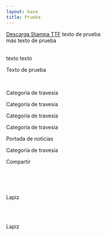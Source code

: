 ```yaml
---
layout: base
title: Prueba
---
```


<div class="content">
<a href="{{ site.baseurl }}/fonts/stampa-webfont/Stampa.ttf"><i class='icn icn-descarga'></i> Descarga Stampa TTF</a>
<i class="icn icn-ampolleta-lig"></i>texto de prueba<br>
<span class="icn-stack">
<i class="icn icn-cuadro icn-stack-2x naranja-opuesto"></i>
<i class="icn icn-facebook icn-stack-1x icn-inverse"></i>
</span>más texto de prueba<br>
<br>

<i class="icn icn-usuario"></i> texto texto

<span class="icn-stack">
<i class="icn icn-circulo-l-lig icn-stack-2x"></i>
<i class="icn icn-usuario icn-stack-1x"></i>
</span>

<span class="icn-stack">
<i class="icn icn-circulo-l icn-stack-2x"></i>
<i class="icn icn-corazon icn-stack-1x icn-inverse"></i>
</span>

<span class="icn-stack">
<i class="icn icn-cuadro icn-stack-2x"></i>
<i class="icn icn-usuario icn-stack-1x icn-inverse"></i>
</span>

<span class="icn-stack icn-lg">
<i class="icn icn-cuadro icn-stack-2x gris-oscuro"></i>
<i class="icn icn-imagen-lig icn-stack-1x icn-inverse"></i>
</span>


<span class="icn-stack icn-lg">
<i class="icn icn-cuadro icn-stack-2x gris-oscuro"></i>
<i class="icn icn-jekyll icn-stack-1x icn-inverse"></i>
</span>

<span class="icn-stack">
<i class="icn icn-cuadro icn-stack-2x gris-oscuro"></i>
<i class="icn icn-soundcloud icn-stack-1x icn-inverse"></i>
</span>

<span class="icn-stack icn-lg">
<i class="icn icn-cuadro-l-lig icn-stack-2x"></i>
<i class="icn icn-estorninos icn-stack-1x"></i>
</span>

<span class="icn-stack icn">
<i class="icn icn-cuadro icn-stack-2x"></i>
<i class="icn icn-estorninos icn-stack-1x icn-inverse"></i>
</span>

<span class="icn-stack">
<i class="icn icn-cuadro icn-stack-2x gris-claro"></i>
<i class="icn icn-estorninos icn-stack-1x rojo"></i>
</span>

<span class="icn-stack">
<i class="icn icn-cuadro icn-stack-2x gris-claro"></i>
<i class="icn icn-casiopea icn-stack-1x rojo"></i>
</span>

<span class="icn-stack icn">
<i class="icn icn-cuadro icn-stack-2x"></i>
<i class="icn icn-casiopea icn-stack-1x icn-inverse"></i>
</span>

<span class="icn-stack">
<i class="icn icn-cuadro icn-stack-2x gris-claro"></i>
<i class="icn icn-archivo icn-stack-1x rojo"></i>
</span>

<span class="icn-stack icn">
<i class="icn icn-cuadro icn-stack-2x"></i>
<i class="icn icn-archivo icn-stack-1x icn-inverse"></i>
</span>

<span class="icn-stack icn-lg">
<i class="icn icn-cuadro icn-stack-2x gris-claro"></i>
<i class="icn icn-ampolleta icn-stack-1x rojo"></i>
</span>

<span class="icn-stack icn-lg">
<i class="icn icn-cuadro-l icn-stack-2x gris-claro"></i>
<i class="icn icn-caron icn-stack-1x rojo"></i>
</span>

<span class="icn-stack icn-lg">
<i class="icn icn-cuadro-l-lig icn-stack-2x gris-claro"></i>
<i class="icn icn-caron-lig icn-stack-1x rojo"></i>
</span>

<span class="icn-stack icn-lg">
<i class="icn icn-cuadro icn-stack-2x gris-claro"></i>
<i class="icn icn-caron-lig icn-stack-1x rojo"></i>
</span>

<span class="icn-stack">
<i class="icn icn-cuadro icn-stack-2x gris-claro"></i>
<i class="icn icn-calendario-lig icn-stack-1x rojo"></i>
</span>

<span class="icn-stack">
<i class="icn icn-cuadro icn-stack-2x gris-claro"></i>
<i class="icn icn-calendario icn-stack-1x rojo"></i>
</span>

<span class="icn-stack">
<i class="icn icn-cuadro-lig icn-stack-2x gris-claro"></i>
<i class="icn icn-calendario icn-stack-1x rojo"></i>
</span>

<span class="icn-stack icn-lg">
<i class="icn icn-cuadro icn-stack-2x gris-claro"></i>
<i class="icn icn-calendario icn-stack-1x rojo"></i>
</span>

<span class="icn-stack icn-lg">
<i class="icn icn-cuadro-lig icn-stack-2x gris-claro"></i>
<i class="icn icn-calendario icn-stack-1x rojo"></i>
</span>

<span class="icn-stack icn-lg">
<i class="icn icn-cuadro-lig icn-stack-2x gris-claro"></i>
<i class="icn icn-calendario-lig icn-stack-1x rojo"></i>
</span>

Texto de prueba
<br>

<span class="icn-stack">
<i class="icn icn-cuadro icn-stack-2x gris-claro"></i>
<i class="icn icn-noticias icn-stack-1x gris-oscuro"></i>
</span>

<span class="icn-stack">
<i class="icn icn-cuadro icn-stack-2x gris-claro"></i>
<i class="icn icn-etiqueta icn-stack-1x gris-oscuro"></i>
</span>

<br>

<p class="prueba">

<i class="icn icn-travesia-lig icn-md"></i> Categoría de travesía <br>

<i class="icn icn-noticias- icn-md"></i> Categoría de travesía <br>

<i class="icn icn-stampa-lig icn-md"></i> Categoría de travesía<br>


<i class="icn icn-travesia-lig icn-sm"></i> Categoría de travesía <br>

<i class="icn icn-noticias-lig icn-sm"></i> Portada de noticias <br>

<i class="icn icn-stampa-lig icn-sm"></i> Categoría de travesía<br>

<i class="icn icn-compartir-lig icn-sm"></i> Compartir

<br>

<br>

<br>

<i class="icn icn-lapiz icn-sm"></i> Lapiz 

<br>
<br>

<i class="icn icn-lapiz icn-sm efecto"></i> Lapiz



</p>

</p>

</div>
